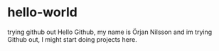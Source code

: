 # hello-world
trying github out
Hello Github, my name is Örjan Nilsson and im trying Github out, I might start doing projects here.
